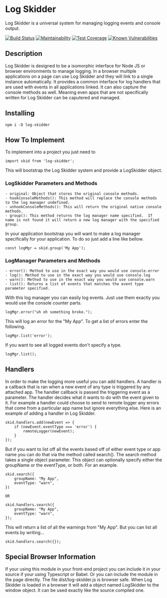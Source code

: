 # Log Skidder

Log Skidder is a universal system for managing logging events and console output.

[![Build Status](https://travis-ci.org/BadOPCode/log-skidder.svg?branch=master)](https://travis-ci.org/BadOPCode/log-skidder)
[![Maintainability](https://api.codeclimate.com/v1/badges/c350ca6004d344744fa3/maintainability)](https://codeclimate.com/github/BadOPCode/log-skidder/maintainability)
[![Test Coverage](https://api.codeclimate.com/v1/badges/c350ca6004d344744fa3/test_coverage)](https://codeclimate.com/github/BadOPCode/log-skidder/test_coverage)
[![Known Vulnerabilities](https://snyk.io/test/github/BadOPCode/log-skidder/badge.svg?targetFile=package.json)](https://snyk.io/test/github/BadOPCode/log-skidder?targetFile=package.json)

## Description

Log Skidder is designed to be a isomorphic interface for Node JS or browser environments to manage logging.
In a browser multiple applications on a page can use Log Skidder and they will link to a single instance automatically. It provides a common interface for log handlers that are used with events in all applications linked.
It can also capture the console methods as well.  Meaning even apps that are not specifically written for Log Skidder can be caputered and managed.


## Installing

```npm i -D log-skidder```


## How To Implement

To implement into a project you just need to

```
import skid from 'log-skidder';
```

This will bootstrap the Log Skidder system and provide a LogSkidder object.

### LogSkidder Parameters and Methods
    - original: Object that stores the original console methods.
    - hookConsoleMethods(): This method will replace the console methods to the log manager undefined.
    - unhookConsoleMethods(): This will return the original native console methods.
    - group(): This method returns the log manager name specified.  If name is not found it will return a new log manager with the specified group.

In your application bootstrap you will want to make a log manager specifically for your application. To do so just add a line like bellow.

```
const logMgr = skid.group('My App');
```

### LogManager Parameters and Methods
    - error(): Method to use in the exact way you would use console.error
    - log(): Method to use in the exact way you would use console.log
    - warn(): Method to use in the exact way you would use console.warn
    - list(): Returns a list of events that matches the event type parameter specified.

With this log manager you can easily log events. Just use them exactly you would use the console counter parts.
```
logMgr.error("uh oh something broke.");
```
This will log an error for the "My App".  To get a list of errors enter the following.
```
logMgr.list('error');
```
If you want to see all logged events don't specify a type.
```
logMgr.list();
```


## Handlers

In order to make the logging more useful you can add handlers.  A handler is a callback that is ran when a new event of any type is triggered by any attached app.  The handler callback is passed the triggering event as a parameter.
The handler decides what it wants to do with the event given to it.  For example a handler could choose to send to remote logger any errors that come from a particular app name but ignore everything else.
Here is an example of adding a handler in Log Skidder.
```
skid.handlers.add(newEvent => {
    if (newEvent.eventType === 'error') {
        remoteLogger(newEvent);
    }
});
```
But if you want to list off all the events based off of either event type or app name you can do that via the method called search().  The search method takes a single object parameter.  This object can optionally specify either the groupName or the eventType, or both. For an example.
```
skid.search({
    groupName: "My App",
    eventType: "warn",
})

OR

skid.handlers.search({
    groupName: "My App",
    eventType: "warn",
});
```
This will return a list of all the warnings from "My App".  But you can list all events by writing...
```
skid.handlers.search({});
```


## Special Browser Information

If your using this module in your front-end project you can include it in your source if your using Typescript or Babel. Or you can include the module in the page directly. The file dist/log-skidder.js is browser safe.
When Log Skidder is loaded in a browser it will add a object named LogSkidder to the window object.  It can be used exactly like the source compiled one.
